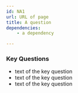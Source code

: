 ```yaml
---
id: NA1
url: URL of page
title: A question
dependencies:
	- a dependency

---
```


### Key Questions

- text of the key question
- text of the key question
- text of the key question

